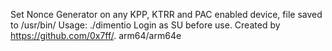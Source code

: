 Set Nonce Generator on any KPP, KTRR and PAC enabled device, file saved to /usr/bin/ Usage: ./dimentio <Generator> Login as SU before use. Created by https://github.com/0x7ff/. arm64/arm64e